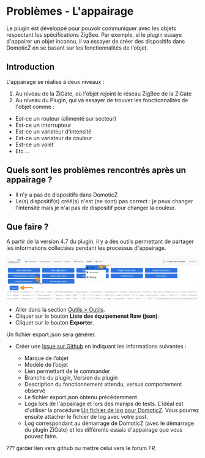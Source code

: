 # Problèmes - L'appairage

Le plugin est développé pour pouvoir communiquer avec les objets respectant les spécifications ZigBee. Par exemple, si le plugin essaye d'appairer un objet inconnu, il va essayer de créer des dispositifs dans DomoticZ en se basant sur les fonctionnalités de l'objet.

## Introduction

L'appairage se réalise à deux niveaux :

1. Au niveau de la ZiGate, où l'objet rejoint le réseau ZigBee de la ZiGate
2. Au niveau du Plugin, qui va essayer de trouver les fonctionnalités de l'objet comme :
  * Est-ce un routeur (alimenté sur secteur)
  * Est-ce un interrupteur
  * Est-ce un variateur d'intensité
  * Est-ce un variateur de couleur
  * Est-ce un volet
  * Etc ...

## Quels sont les problèmes rencontrés après un appairage ?

* Il n'y a pas de dispositifs dans DomoticZ
* Le(s) dispositif(s) créé(s) n'est (ne sont) pas correct : je peux changer l'intensité mais je n'ai pas de dispositif pour changer la couleur.


## Que faire ?  

A partir de la version 4.7 du plugin, il y a des outils permettant de partager les informations collectées pendant les processus d'appairage.

![Export Device List raw (json)](../Images/ExportDevicesRaw.png)

* Aller dans la section [Outils > Outils](WebUI_Outils.md#outils).
* Cliquer sur le bouton __Liste des équipemenst Raw (json)__.
* Cliquer sur le bouton __Exporter__.

Un fichier export.json sera générer.

* Créer une [Issue sur Github](https://github.com/pipiche38/Domoticz-Zigate/issues/new?assignees=&labels=&template=Add_New_Hardware.md&title=) en indiquant les informations suivantes :

  * Marque de l’objet
  * Modèle de l’objet
  * Lien permettant de le commander
  * Branche du plugin, Version du plugin
  * Description du fonctionnement attendu, versus comportement observé
  * Le fichier export.json obtenu précédemment.
  * Logs lors de l'appairage et lors des manips de tests. L'idéal est d'utiliser la procédure [Un fichier de log pour DomoticZ](https://easydomoticz.com/un-fichier-log-pour-domoticz/). Vous pourrez ensuite attacher le fichier de log avec votre post.
  * Log correspondant au démarrage de DomoticZ (avec le démarrage du plugin ZiGate) et les différents essais d'appairage que vous pouvez faire.

??? garder lien vers github ou mettre celui vers le forum FR
